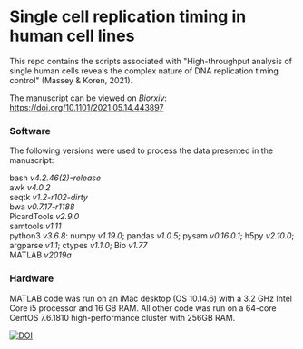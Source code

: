 # Single cell replication timing in human cell lines

This repo contains the scripts associated with "High-throughput analysis of single human cells reveals the complex nature of DNA replication timing control" (Massey & Koren, 2021).

The manuscript can be viewed on <i>Biorxiv</i>: https://doi.org/10.1101/2021.05.14.443897

<h3> Software </h3>
The following versions were used to process the data presented in the manuscript:

bash <i>v4.2.46(2)-release</i><br>
awk <i>v4.0.2</i><br>
seqtk <i>v1.2-r102-dirty</i><br>
bwa <i>v0.7.17-r1188</i><br>
PicardTools <i>v2.9.0</i><br>
samtools <i>v1.11</i><br>
python3 <i>v3.6.8</i>: numpy <i>v1.19.0</i>; pandas <i>v1.0.5</i>; pysam <i>v0.16.0.1</i>; h5py <i>v2.10.0</i>; argparse <i>v1.1</i>; ctypes <i>v1.1.0</i>; Bio <i>v1.77</i> <br>
MATLAB <i>v2019a</i>

<h3> Hardware </h3>
MATLAB code was run on an iMac desktop (OS 10.14.6) with a 3.2 GHz Intel Core i5 processor and 16 GB RAM. All other code was run on a 64-core CentOS 7.6.1810 high-performance cluster with 256GB RAM.

<br>

[![DOI](https://zenodo.org/badge/DOI/10.5281/zenodo.6463446.svg)](https://doi.org/10.5281/zenodo.6463446)
